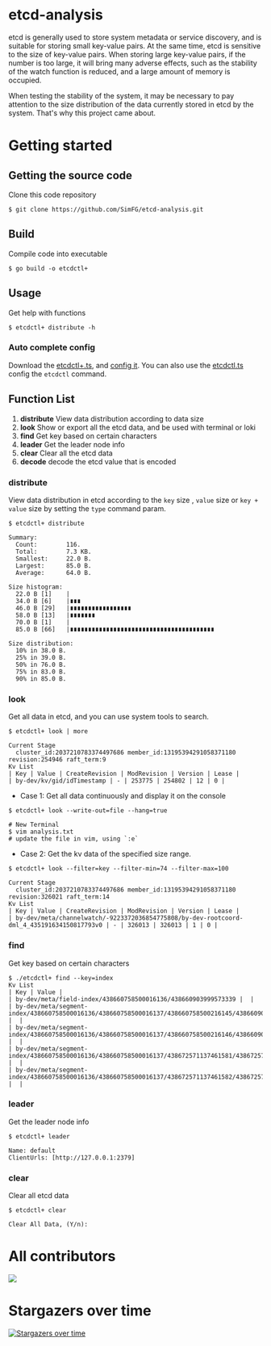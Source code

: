 # etcd-analysis
etcd is generally used to store system metadata or service discovery, and is suitable for storing small key-value pairs. At the same time, etcd is sensitive to the size of key-value pairs. When storing large key-value pairs, if the number is too large, it will bring many adverse effects, such as the stability of the watch function is reduced, and a large amount of memory is occupied.

When testing the stability of the system, it may be necessary to pay attention to the size distribution of the data currently stored in etcd by the system. That's why this project came about.

# Getting started
## Getting the source code
Clone this code repository
```shell
$ git clone https://github.com/SimFG/etcd-analysis.git
```
## Build
Compile code into executable
```shell
$ go build -o etcdctl+
```
## Usage
Get help with functions
```shell
$ etcdctl+ distribute -h
```
### Auto complete config
Download the [etcdctl+.ts](ts/etcdctl+.ts), and [config it](https://simfg.github.io/fig). You can also use the [etcdctl.ts](https://simfg.github.io/etcdctl.ts) config the `etcdctl` command.

## Function List

1. **distribute** View data distribution according to data size
2. **look** Show or export all the etcd data, and be used with terminal or loki
3. **find** Get key based on certain characters
4. **leader** Get the leader node info
5. **clear** Clear all the etcd data
6. **decode** decode the etcd value that is encoded 

### distribute
View data distribution in etcd according to the `key` size , `value` size or `key + value` size by setting the `type` command param.
```shell
$ etcdctl+ distribute

Summary:
  Count:        116.
  Total:        7.3 KB.
  Smallest:     22.0 B.
  Largest:      85.0 B.
  Average:      64.0 B.

Size histogram:
  22.0 B [1]    |
  34.0 B [6]    |∎∎∎
  46.0 B [29]   |∎∎∎∎∎∎∎∎∎∎∎∎∎∎∎∎∎
  58.0 B [13]   |∎∎∎∎∎∎∎
  70.0 B [1]    |
  85.0 B [66]   |∎∎∎∎∎∎∎∎∎∎∎∎∎∎∎∎∎∎∎∎∎∎∎∎∎∎∎∎∎∎∎∎∎∎∎∎∎∎∎∎

Size distribution:
  10% in 38.0 B.
  25% in 39.0 B.
  50% in 76.0 B.
  75% in 83.0 B.
  90% in 85.0 B.
```

### look
Get all data in etcd, and you can use system tools to search.
```shell
$ etcdctl+ look | more

Current Stage
  cluster_id:2037210783374497686 member_id:13195394291058371180 revision:254946 raft_term:9 
Kv List
| Key | Value | CreateRevision | ModRevision | Version | Lease |
| by-dev/kv/gid/idTimestamp | - | 253775 | 254802 | 12 | 0 |
```
- Case 1:  Get all data continuously and display it on the console
```shell
$ etcdctl+ look --write-out=file --hang=true

# New Terminal
$ vim analysis.txt
# update the file in vim, using `:e`
```
- Case 2:  Get the kv data of the specified size range.
```shell
$ etcdctl+ look --filter=key --filter-min=74 --filter-max=100

Current Stage
  cluster_id:2037210783374497686 member_id:13195394291058371180 revision:326021 raft_term:14 
Kv List
| Key | Value | CreateRevision | ModRevision | Version | Lease |
| by-dev/meta/channelwatch/-9223372036854775808/by-dev-rootcoord-dml_4_435191634150817793v0 | - | 326013 | 326013 | 1 | 0 |
```

### find
Get key based on certain characters
```shell
$ ./etcdctl+ find --key=index
Kv List
| Key | Value |
| by-dev/meta/field-index/438660758500016136/438660903999573339 |  |
| by-dev/meta/segment-index/438660758500016136/438660758500016137/438660758500216145/438660903999573340 |  |
| by-dev/meta/segment-index/438660758500016136/438660758500016137/438660758500216146/438660903999573341 |  |
| by-dev/meta/segment-index/438660758500016136/438660758500016137/438672571137461581/438672571137461597 |  |
| by-dev/meta/segment-index/438660758500016136/438660758500016137/438672571137461582/438672571137461598 |  |
```

### leader
Get the leader node info
```shell
$ etcdctl+ leader

Name: default
ClientUrls: [http://127.0.0.1:2379]
```

### clear
Clear all etcd data
```shell
$ etcdctl+ clear

Clear All Data, (Y/n):
```

# All contributors

<a href="https://github.com/SimFG/etcd-analysis/graphs/contributors">
  <img src="https://contrib.rocks/image?repo=SimFG/etcd-analysis" />
</a>

# Stargazers over time

[![Stargazers over time](https://starchart.cc/SimFG/etcd-analysis.svg)](https://starchart.cc/SimFG/etcd-analysis)
